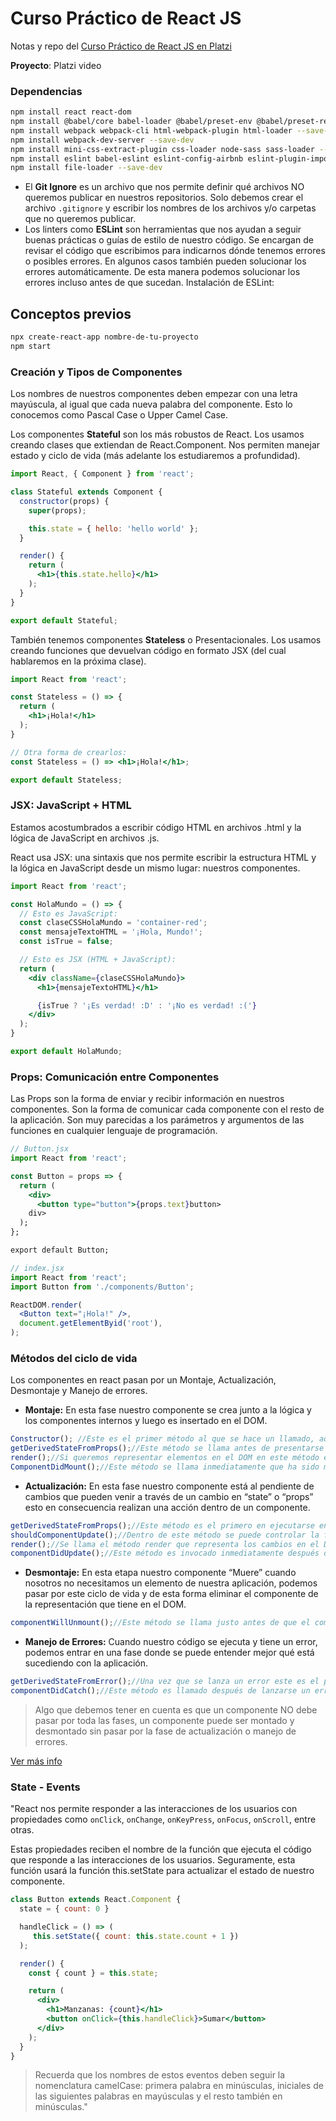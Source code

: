 # Curso Práctico de React JS
Notas y repo del [Curso Práctico de React JS en Platzi](https://platzi.com/clases/react-ejs/)

**Proyecto**: Platzi video

### Dependencias
```bash
npm install react react-dom
npm install @babel/core babel-loader @babel/preset-env @babel/preset-react --save-dev
npm install webpack webpack-cli html-webpack-plugin html-loader --save-dev
npm install webpack-dev-server --save-dev
npm install mini-css-extract-plugin css-loader node-sass sass-loader --save-dev
npm install eslint babel-eslint eslint-config-airbnb eslint-plugin-import eslint-plugin-react eslint-plugin-jsx-a11y --save-dev
npm install file-loader --save-dev
```

- El **Git Ignore** es un archivo que nos permite definir qué archivos NO queremos publicar en nuestros repositorios. Solo debemos crear el archivo `.gitignore` y escribir los nombres de los archivos y/o carpetas que no queremos publicar.
- Los linters como **ESLint** son herramientas que nos ayudan a seguir buenas prácticas o guías de estilo de nuestro código.
Se encargan de revisar el código que escribimos para indicarnos dónde tenemos errores o posibles errores. En algunos casos también pueden solucionar los errores automáticamente. De esta manera podemos solucionar los errores incluso antes de que sucedan.
Instalación de ESLint:


## Conceptos previos
```sh
npx create-react-app nombre-de-tu-proyecto
npm start
```
### Creación y Tipos de Componentes
Los nombres de nuestros componentes deben empezar con una letra mayúscula, al igual que cada nueva palabra del componente. Esto lo conocemos como Pascal Case o Upper Camel Case.

Los componentes **Stateful** son los más robustos de React. Los usamos creando clases que extiendan de React.Component. Nos permiten manejar estado y ciclo de vida (más adelante los estudiaremos a profundidad).

```jsx
import React, { Component } from 'react';

class Stateful extends Component {
  constructor(props) {
    super(props);

    this.state = { hello: 'hello world' };
  }

  render() {
    return (
      <h1>{this.state.hello}</h1>
    );
  }
}

export default Stateful;
```
También tenemos componentes **Stateless** o Presentacionales. Los usamos creando funciones que devuelvan código en formato JSX (del cual hablaremos en la próxima clase).

```jsx
import React from 'react';

const Stateless = () => {
  return (
    <h1>¡Hola!</h1>
  );
}

// Otra forma de crearlos:
const Stateless = () => <h1>¡Hola!</h1>;

export default Stateless;
```
### JSX: JavaScript + HTML
Estamos acostumbrados a escribir código HTML en archivos .html y la lógica de JavaScript en archivos .js.

React usa JSX: una sintaxis que nos permite escribir la estructura HTML y la lógica en JavaScript desde un mismo lugar: nuestros componentes.

```jsx
import React from 'react';

const HolaMundo = () => {
  // Esto es JavaScript:
  const claseCSSHolaMundo = 'container-red';
  const mensajeTextoHTML = '¡Hola, Mundo!';
  const isTrue = false;

  // Esto es JSX (HTML + JavaScript):
  return (
    <div className={claseCSSHolaMundo}>
      <h1>{mensajeTextoHTML}</h1>

      {isTrue ? '¡Es verdad! :D' : '¡No es verdad! :('}
    </div>
  );
}

export default HolaMundo;
```

### Props: Comunicación entre Componentes

Las Props son la forma de enviar y recibir información en nuestros componentes. Son la forma de comunicar cada componente con el resto de la aplicación. Son muy parecidas a los parámetros y argumentos de las funciones en cualquier lenguaje de programación.

```jsx
// Button.jsx
import React from 'react';

const Button = props => {
  return (
	<div>
	  <button type="button">{props.text}button>
	div>
  );
};

export default Button;
```
```jsx
// index.jsx
import React from 'react';
import Button from './components/Button';

ReactDOM.render(
  <Button text="¡Hola!" />,
  document.getElementByid('root'),
);
```
### Métodos del ciclo de vida
Los componentes en react pasan por un Montaje, Actualización, Desmontaje y Manejo de errores.
- **Montaje:** En esta fase nuestro componente se crea junto a la lógica y los componentes internos y luego es insertado en el DOM.
```jsx
Constructor(); //Este es el primer método al que se hace un llamado, aquí es donde se inicializan los métodos controladores, eventos del estado.
getDerivedStateFromProps();//Este método se llama antes de presentarse en el DOM y nos permite actualizar el estado interno en respuesta a un cambio en las propiedades, es considerado un método de cuidado, ya que su implementación puede causar errores sutiles.
render();//Si queremos representar elementos en el DOM en este método es donde se escribe esta lógica, usualmente utilizamos JSX para trabajar y presentar nuestra aplicación.
ComponentDidMount();//Este método se llama inmediatamente que ha sido montado en el DOM, aquí es donde trabajamos con eventos que permitan interactuar con nuestro componente.
```
- **Actualización:** En esta fase nuestro componente está al pendiente de cambios que pueden venir a través de un cambio en “state” o “props” esto en consecuencia realizan una acción dentro de un componente.
```jsx
getDerivedStateFromProps();//Este método es el primero en ejecutarse en la fase de actualización y funciona de la misma forma que en el montaje.
shouldComponentUpdate();//Dentro de este método se puede controlar la fase de actualización, podemos devolver un valor entre verdadero o falso si queremos actualizar o no el componente y es utilizado principalmente para optimización.
render();//Se llama el método render que representa los cambios en el DOM.
componentDidUpdate();//Este método es invocado inmediatamente después de que el componente se actualiza y recibe como argumentos las propiedades y el estado y es donde podemos manejar nuestro componente.
```
- **Desmontaje:** En esta etapa nuestro componente “Muere” cuando nosotros no necesitamos un elemento de nuestra aplicación, podemos pasar por este ciclo de vida y de esta forma eliminar el componente de la representación que tiene en el DOM.
```jsx
componentWillUnmount();//Este método se llama justo antes de que el componente sea destruido o eliminado del DOM.
```
- **Manejo de Errores:** Cuando nuestro código se ejecuta y tiene un error, podemos entrar en una fase donde se puede entender mejor qué está sucediendo con la aplicación.
```jsx
getDerivedStateFromError();//Una vez que se lanza un error este es el primer método que se llama, el cual recibe el error como argumento y cualquier valor devuelto en este método es utilizado para actualizar el estado del componente.
componentDidCatch();//Este método es llamado después de lanzarse un error y pasa como argumento el error y la información representada sobre el error.
```
> Algo que debemos tener en cuenta es que un componente NO debe pasar por toda las fases, un componente puede ser montado y desmontado sin pasar por la fase de actualización o manejo de errores.

[Ver más info](https://medium.com/@danieruone/gu%C3%ADa-b%C3%A1sica-para-entender-componentes-en-react-js-9a0b07edb1f8)

### State - Events

"React nos permite responder a las interacciones de los usuarios con propiedades como `onClick`, `onChange`, `onKeyPress`, `onFocus`, `onScroll`, entre otras.

Estas propiedades reciben el nombre de la función que ejecuta el código que responde a las interacciones de los usuarios. Seguramente, esta función usará la función this.setState para actualizar el estado de nuestro componente.
```jsx
class Button extends React.Component {
  state = { count: 0 }

  handleClick = () => (
     this.setState({ count: this.state.count + 1 })
  );

  render() {
    const { count } = this.state;

    return (
      <div>
        <h1>Manzanas: {count}</h1>
        <button onClick={this.handleClick}>Sumar</button>
      </div>
    );
  }
}
```
> Recuerda que los nombres de estos eventos deben seguir la nomenclatura camelCase: primera palabra en minúsculas, iniciales de las siguientes palabras en mayúsculas y el resto también en minúsculas."

